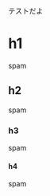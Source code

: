 <!--
.. title: テストページ
.. slug: dialy-2019-04-02
.. date: 2019-04-02 22:06:36 UTC+09:00
.. tags: dialy
.. category: 
.. link: 
.. description: 
.. type: text
-->


テストだよ

# h1

spam

## h2

spam

### h3

spam


#### h4

spam
